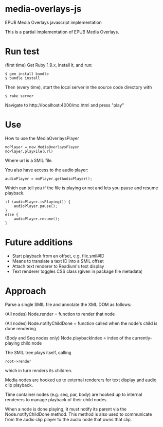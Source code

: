 media-overlays-js
=================

EPUB Media Overlays javascript implementation

This is a partial implementation of EPUB Media Overlays.  

# Run test

(first time)
Get Ruby 1.9.x, install it, and run:

    $ gem install bundle
    $ bundle install

Then (every time), start the local server in the source code directory with 

    $ rake server

Navigate to http://localhost:4000/mo.html and press "play"

# Use
How to use the MediaOverlaysPlayer

    moPlayer = new MediaOverlaysPlayer
    moPlayer.playFile(url)

Where url is a SMIL file.

You also have access to the audio player:
    
    audioPlayer = moPlayer.getAudioPlayer();

Which can tell you if the file is playing or not and lets you pause and resume playback.
    
    if (audioPlayer.isPlaying()) {
        audioPlayer.pause();
    }
    else {
        audioPlayer.resume();
    }

# Future additions

 * Start playback from an offset, e.g. file.smil#ID
 * Means to translate a text ID into a SMIL offset
 * Attach text renderer to Readium's text display 
 * Text renderer toggles CSS class (given in package file metadata)

# Approach 

Parse a single SMIL file and annotate the XML DOM as follows:

(All nodes)
Node.render = function to render that node

(All nodes)
Node.notifyChildDone = function called when the node's child is done rendering

(Body and Seq nodes only)
Node.playbackIndex = index of the currently-playing child node

The SMIL tree plays itself, calling

    root->render

which in turn renders its children.

Media nodes are hooked up to external renderers for text display and audio clip playback.

Time container nodes (e.g. seq, par, body) are hooked up to internal renderers to manage playback of their child nodes.

When a node is done playing, it must notify its parent via the Node.notifyChildDone method.  This method is also used to communicate from the audio clip player to the audio node that owns that clip.